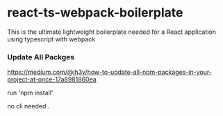 # react-ts-webpack-boilerplate
This is the ultimate lightweight boilerplate needed for a React application using typescript with webpack

### Update All Packges
https://medium.com/@jh3y/how-to-update-all-npm-packages-in-your-project-at-once-17a8981860ea

run 'npm install'

no cli needed .
